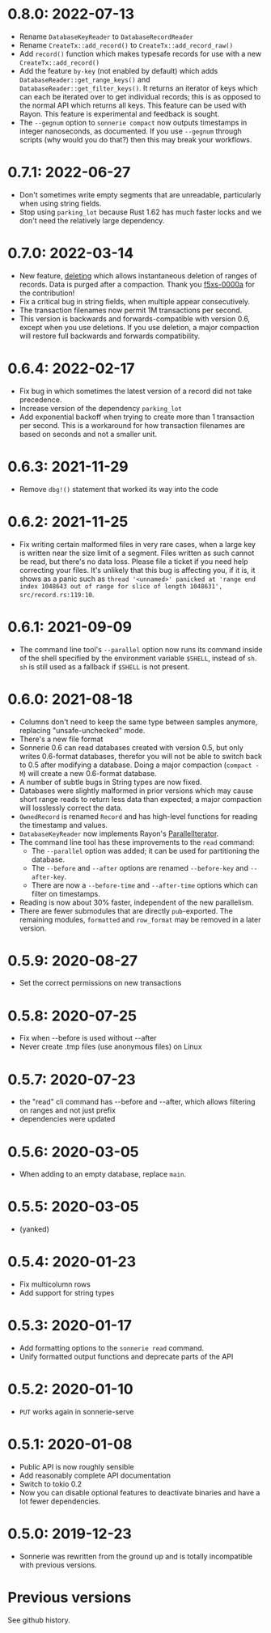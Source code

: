 # 0.8.0: 2022-07-13
* Rename `DatabaseKeyReader` to `DatabaseRecordReader`
* Rename `CreateTx::add_record()` to `CreateTx::add_record_raw()`
* Add `record()` function which makes typesafe records for use with a new `CreateTx::add_record()`
* Add the feature `by-key` (not enabled by default) which adds `DatabaseReader::get_range_keys()`
and `DatabaseReader::get_filter_keys()`. It returns an iterator of keys which can each be iterated
over to get individual records; this is as opposed to the normal API which returns all keys. This
feature can be used with Rayon. This feature is experimental and feedback is sought.
* The `--gegnum` option to `sonnerie compact` now outputs timestamps in integer nanoseconds, as
documented. If you use `--gegnum` through scripts (why would you do that?) then this may
break your workflows.

# 0.7.1: 2022-06-27
* Don't sometimes write empty segments that are unreadable, particularly when using
string fields.
* Stop using `parking_lot` because Rust 1.62 has much faster locks and
we don't need the relatively large dependency.

# 0.7.0: 2022-03-14
* New feature, [deleting](https://github.com/njaard/sonnerie/issues/12) which
allows instantaneous deletion of ranges of records. Data is purged after a compaction.
Thank you [f5xs-0000a](https://github.com/f5xs-0000a) for the contribution!
* Fix a critical bug in string fields, when multiple appear consecutively.
* The transaction filenames now permit 1M transactions per second.
* This version is backwards and forwards-compatible with version 0.6, except
when you use deletions. If you use deletion, a major compaction will
restore full backwards and forwards compatibility.

# 0.6.4: 2022-02-17
* Fix bug in which sometimes the latest version of a record did not take
precedence.
* Increase version of the dependency `parking_lot`
* Add exponential backoff when trying to create more than 1 transaction
per second. This is a workaround for how transaction filenames are based on
seconds and not a smaller unit.

# 0.6.3: 2021-11-29
* Remove `dbg!()` statement that worked its way into the code

# 0.6.2: 2021-11-25
* Fix writing certain malformed files in very rare cases, when a large
key is written near the size limit of a segment. Files written as such
cannot be read, but there's no data loss. Please file a ticket if you
need help correcting your files. It's unlikely that this bug is affecting
you, if it is, it shows as a panic such as `thread '<unnamed>' panicked at 'range
end index 1048643 out of range for slice of length 1048631', src/record.rs:119:10`.

# 0.6.1: 2021-09-09
* The command line tool's `--parallel` option now runs its command
inside of the shell specified by the environment variable `$SHELL`, instead of `sh`.
`sh` is still used as a fallback if `$SHELL` is not present.

# 0.6.0: 2021-08-18
* Columns don't need to keep the same type between samples anymore,
replacing "unsafe-unchecked" mode.
* There's a new file format
* Sonnerie 0.6 can read databases created with version 0.5, but only writes
0.6-format databases, therefor you will not be able to switch back to 0.5
after modifying a database. Doing a major compaction (`compact -M`) will
create a new 0.6-format database.
* A number of subtle bugs in String types are now fixed.
* Databases were slightly malformed in prior versions which may cause short
range reads to return less data than expected; a major compaction will losslessly
correct the data.
* `OwnedRecord` is renamed `Record` and has high-level functions for reading
the timestamp and values.
* `DatabaseKeyReader` now implements Rayon's [ParallelIterator](https://docs.rs/rayon/latest/rayon/iter/trait.ParallelIterator.html).
* The command line tool has these improvements to the `read` command:
	* The `--parallel` option was added; it can be used for partitioning the database.
	* The `--before` and `--after` options are renamed `--before-key` and
	`--after-key`.
	* There are now a `--before-time` and `--after-time` options
	which can filter on timestamps.
* Reading is now about 30% faster, independent of the new parallelism.
* There are fewer submodules that are directly `pub`-exported. The remaining
modules, `formatted` and `row_format` may be removed in a later version.

# 0.5.9: 2020-08-27
* Set the correct permissions on new transactions

# 0.5.8: 2020-07-25
* Fix when --before is used without --after
* Never create .tmp files (use anonymous files) on Linux

# 0.5.7: 2020-07-23
* the "read" cli command has --before and --after, which allows
filtering on ranges and not just prefix
* dependencies were updated

# 0.5.6: 2020-03-05
* When adding to an empty database, replace `main`.

# 0.5.5: 2020-03-05
* (yanked)

# 0.5.4: 2020-01-23
* Fix multicolumn rows
* Add support for string types

# 0.5.3: 2020-01-17
* Add formatting options to the `sonnerie read` command.
* Unify formatted output functions and deprecate parts of the API

# 0.5.2: 2020-01-10
* `PUT` works again in sonnerie-serve

# 0.5.1: 2020-01-08
* Public API is now roughly sensible
* Add reasonably complete API documentation
* Switch to tokio 0.2
* Now you can disable optional features to deactivate binaries and have a lot fewer dependencies.

# 0.5.0: 2019-12-23
* Sonnerie was rewritten from the ground up and is totally incompatible with previous versions.

# Previous versions
See github history.

